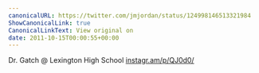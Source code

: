```yaml
---
canonicalURL: https://twitter.com/jmjordan/status/124998146513321984
ShowCanonicalLink: true
CanonicalLinkText: View original on
date: 2011-10-15T00:00:55+00:00
---
```

Dr. Gatch  @ Lexington High School [instagr.am/p/QJ0d0/](http://instagr.am/p/QJ0d0/)